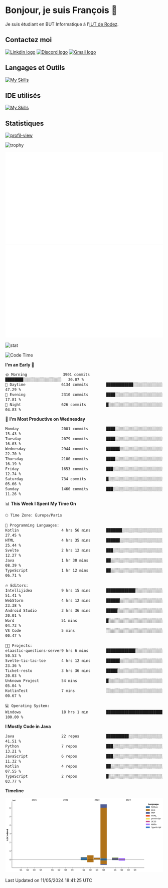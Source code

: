 # Bonjour, je suis François 👋

Je suis étudiant en BUT Informatique à l'[IUT de Rodez](https://iut-rodez.fr).

## Contactez moi

<p>
<a href="https://www.linkedin.com/in/fran%C3%A7ois-de-saint-palais-00985327a/" target="blank"><img src="https://img.shields.io/badge/LinkedIn-0077B5?style=for-the-badge&logo=linkedin&logoColor=white" alt="Linkdin logo"/></a>
<a href="https://discord.gg/francis389" target="blank"><img src="https://img.shields.io/badge/Discord-7289DA?style=for-the-badge&logo=discord&logoColor=white" alt="Discord logo" /></a>
<a href="mailto:francois-sp@gmx.fr" target="blank"><img src="https://img.shields.io/badge/Gmail-D14836?style=for-the-badge&logo=gmail&logoColor=white" alt="Gmail logo"/></a> 
</p>

## Langages et Outils

[![My Skills](https://skillicons.dev/icons?i=java,py,kotlin,spring,git,html,css,sass,svelte,vue,angular,react,bootstrap,ts,jquery,js,php,mysql,sqlite,grafana,linux,windows,figma,postman)](https://skillicons.dev)

## IDE utilisés

[![My Skills](https://skillicons.dev/icons?i=idea,phpstorm,pycharm,androidstudio,vscode,webstorm,eclipse)](https://skillicons.dev)

## Statistiques

[![profil-view](https://komarev.com/ghpvc/?username=francois389&label=Profile%20views&color=0e75b6&style=flat)](https://github.com/ryo-ma/github-profile-trophy)

![trophy](https://github-profile-trophy.vercel.app/?username=Francois389&theme=onedark&column=-1)

![top-lang](https://raw.githubusercontent.com/Francois389/github-stat/master/generated/languages.svg#gh-dark-mode-only)
![](https://raw.githubusercontent.com/Francois389/github-stat/master/generated/overview.svg#gh-dark-mode-only)

![stat](https://github-readme-stats.vercel.app/api?username=francois389&show_icons=true&locale=fr&theme=onedark)

<!--START_SECTION:waka-->
![Code Time](http://img.shields.io/badge/Code%20Time-214%20hrs%2027%20mins-blue)

**I'm an Early 🐤** 

```text
🌞 Morning                3901 commits        ████████░░░░░░░░░░░░░░░░░   30.07 % 
🌆 Daytime                6134 commits        ████████████░░░░░░░░░░░░░   47.29 % 
🌃 Evening                2310 commits        ████░░░░░░░░░░░░░░░░░░░░░   17.81 % 
🌙 Night                  626 commits         █░░░░░░░░░░░░░░░░░░░░░░░░   04.83 % 
```
📅 **I'm Most Productive on Wednesday** 

```text
Monday                   2001 commits        ████░░░░░░░░░░░░░░░░░░░░░   15.43 % 
Tuesday                  2079 commits        ████░░░░░░░░░░░░░░░░░░░░░   16.03 % 
Wednesday                2944 commits        ██████░░░░░░░░░░░░░░░░░░░   22.70 % 
Thursday                 2100 commits        ████░░░░░░░░░░░░░░░░░░░░░   16.19 % 
Friday                   1653 commits        ███░░░░░░░░░░░░░░░░░░░░░░   12.74 % 
Saturday                 734 commits         █░░░░░░░░░░░░░░░░░░░░░░░░   05.66 % 
Sunday                   1460 commits        ███░░░░░░░░░░░░░░░░░░░░░░   11.26 % 
```


📊 **This Week I Spent My Time On** 

```text
🕑︎ Time Zone: Europe/Paris

💬 Programming Languages: 
Kotlin                   4 hrs 56 mins       ███████░░░░░░░░░░░░░░░░░░   27.45 % 
HTML                     4 hrs 35 mins       ██████░░░░░░░░░░░░░░░░░░░   25.44 % 
Svelte                   2 hrs 12 mins       ███░░░░░░░░░░░░░░░░░░░░░░   12.27 % 
Java                     1 hr 30 mins        ██░░░░░░░░░░░░░░░░░░░░░░░   08.39 % 
TypeScript               1 hr 12 mins        ██░░░░░░░░░░░░░░░░░░░░░░░   06.71 % 

🔥 Editors: 
Intellijidea             9 hrs 15 mins       █████████████░░░░░░░░░░░░   51.41 % 
WebStorm                 4 hrs 12 mins       ██████░░░░░░░░░░░░░░░░░░░   23.38 % 
Android Studio           3 hrs 36 mins       █████░░░░░░░░░░░░░░░░░░░░   20.01 % 
Word                     51 mins             █░░░░░░░░░░░░░░░░░░░░░░░░   04.73 % 
VS Code                  5 mins              ░░░░░░░░░░░░░░░░░░░░░░░░░   00.47 % 

🐱‍💻 Projects: 
elaastic-questions-server9 hrs 6 mins        █████████████░░░░░░░░░░░░   50.53 % 
Svelte-tic-tac-toe       4 hrs 12 mins       ██████░░░░░░░░░░░░░░░░░░░   23.36 % 
Ticket-resto             3 hrs 36 mins       █████░░░░░░░░░░░░░░░░░░░░   20.03 % 
Unknown Project          54 mins             █░░░░░░░░░░░░░░░░░░░░░░░░   05.04 % 
KotlinTest               7 mins              ░░░░░░░░░░░░░░░░░░░░░░░░░   00.67 % 

💻 Operating System: 
Windows                  18 hrs 1 min        █████████████████████████   100.00 % 
```

**I Mostly Code in Java** 

```text
Java                     22 repos            ██████████░░░░░░░░░░░░░░░   41.51 % 
Python                   7 repos             ███░░░░░░░░░░░░░░░░░░░░░░   13.21 % 
JavaScript               6 repos             ███░░░░░░░░░░░░░░░░░░░░░░   11.32 % 
Kotlin                   4 repos             ██░░░░░░░░░░░░░░░░░░░░░░░   07.55 % 
TypeScript               2 repos             █░░░░░░░░░░░░░░░░░░░░░░░░   03.77 % 
```



**Timeline**

![Lines of Code chart](https://raw.githubusercontent.com/Francois389/Francois389/main/assets/bar_graph.png)


 Last Updated on 11/05/2024 18:41:25 UTC
<!--END_SECTION:waka-->

